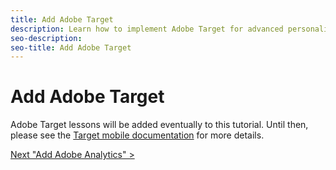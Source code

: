 ```yaml
---
title: Add Adobe Target
description: Learn how to implement Adobe Target for advanced personalization use cases. This lesson is part of the Implementing the Experience Cloud in Mobile Android Applications tutorial.
seo-description:
seo-title: Add Adobe Target
---
```


# Add Adobe Target

Adobe Target lessons will be added eventually to this tutorial. Until then, please see the [Target mobile documentation](https://aep-sdks.gitbook.io/docs/using-mobile-extensions/adobe-target) for more details.
  
[Next "Add Adobe Analytics" >](analytics.md)
